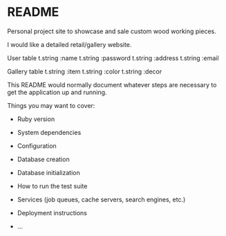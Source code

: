 # README

Personal project site to showcase and sale custom wood working pieces.

I would like a detailed retail/gallery website.

User table
    t.string :name
    t.string :password
    t.string :address
    t.string :email

Gallery table
    t.string :item
    t.string :color
    t.string :decor
    



This README would normally document whatever steps are necessary to get the
application up and running.

Things you may want to cover:

* Ruby version

* System dependencies

* Configuration

* Database creation

* Database initialization

* How to run the test suite

* Services (job queues, cache servers, search engines, etc.)

* Deployment instructions

* ...

